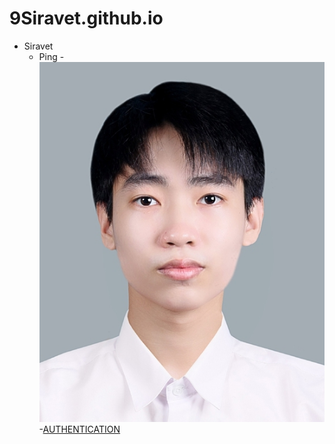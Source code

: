 # 9Siravet.github.io

- Siravet
  - Ping
-![siravet](siravet.jpg)
-[AUTHENTICATION](authentication)
